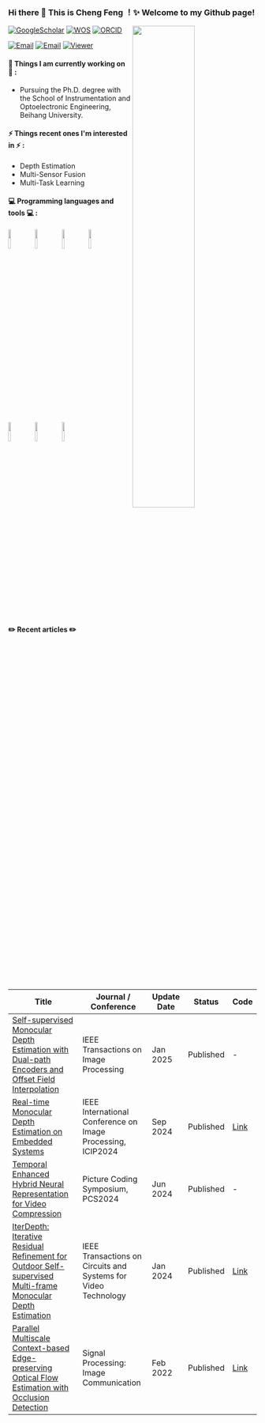 ### Hi there 👋 This is Cheng Feng ！✨ Welcome to my Github page! 
<img width="50%" align="right" src="https://github-readme-stats.vercel.app/api?username=Ecalpal&show_icons=true&hide_border=true" />

[![GoogleScholar](https://img.shields.io/badge/-GoogleScholar-blue?style=flat&logo=GoogleScholar&logoColor=white)](https://scholar.google.com/citations?hl=en&user=7DWAC44AAAAJ)
[![WOS](https://img.shields.io/badge/-WOS-blueviolet?style=flat&logo=GoogleScholar&logoColor=white)](https://www.webofscience.com/wos/author/record/38693185)
[![ORCID](https://img.shields.io/badge/-ORCID-brightgreen?style=flat&logo=ORCID&logoColor=white)](https://orcid.org/0000-0001-5941-1240)

[![Email](https://img.shields.io/badge/Email-BUAA-blue?style=flat&logo=Gmail&logoColor=white)](mailto:fengcheng@buaa.edu.cn)
[![Email](https://img.shields.io/badge/Email-163-red?style=flat&logo=Gmail&logoColor=white)](mailto:fengcheng00016@163.com)
[![Viewer](https://komarev.com/ghpvc/?username=Ecalpal&label=Profile%20views&color=0e75b6&style=flat)]()



 
<!-- <img align="right" alt="img" src="https://github.com/zhanglina94/zhanglina94/blob/main/img/pic.jpg" width="50%" height="auto" /> -->
 
 
#### 🌱 Things I am currently working on 🌱 : 
- Pursuing the Ph.D. degree with the School of Instrumentation and Optoelectronic Engineering, Beihang University.
 
 
#### ⚡ Things recent ones I'm interested in ⚡ : 
- Depth Estimation
- Multi-Sensor Fusion
- Multi-Task Learning

#### :computer: Programming languages and tools :computer: : 
<p>
<code><img width="10%" src="https://www.vectorlogo.zone/logos/ubuntu/ubuntu-ar21.svg"></code>
<code><img width="10%" src="https://www.vectorlogo.zone/logos/python/python-ar21.svg"></code>
<code><img width="10%" src="https://www.vectorlogo.zone/logos/visualstudio_code/visualstudio_code-ar21.svg"></code>
<code><img width="10%" src="https://www.vectorlogo.zone/logos/opencv/opencv-ar21.svg"></code>
<code><img width="10%" src="https://www.vectorlogo.zone/logos/pytorch/pytorch-ar21.svg"></code>
<code><img width="10%" src="https://www.vectorlogo.zone/logos/tensorflow/tensorflow-ar21.svg"></code>
<code><img width="10%" src="https://www.vectorlogo.zone/logos/qtio/qtio-ar21.svg"></code>
</p>

#### ✏️ Recent articles ✏️

| Title | Journal / Conference | Update Date | Status | Code |
| ----- | -------------------- | ----------- | ------ | ---- |
| [Self-supervised Monocular Depth Estimation with Dual-path Encoders and Offset Field Interpolation](https://ieeexplore.ieee.org/document/10857948) | IEEE Transactions on Image Processing | Jan 2025 | Published | - |
| [Real-time Monocular Depth Estimation on Embedded Systems](https://ieeexplore.ieee.org/document/10648152) | IEEE International Conference on Image Processing, ICIP2024 | Sep 2024 | Published | [Link](https://github.com/Ecalpal/RT-MonoDepth) |
| [Temporal Enhanced Hybrid Neural Representation for Video Compression](https://ieeexplore.ieee.org/document/10566352) | Picture Coding Symposium, PCS2024 | Jun 2024 | Published | - |
| [IterDepth: Iterative Residual Refinement for Outdoor Self-supervised Multi-frame Monocular Depth Estimation](https://ieeexplore.ieee.org/document/10147244) | IEEE Transactions on Circuits and Systems for Video Technology | Jan 2024 | Published | [Link](https://github.com/Ecalpal/IterDepth) |
| [Parallel Multiscale Context-based Edge-preserving Optical Flow Estimation with Occlusion Detection](https://www.sciencedirect.com/science/article/abs/pii/S0923596521002770) | Signal Processing: Image Communication | Feb 2022 | Published | [Link](https://github.com/PCwenyue/PMC-PWC)|



<!-- - If you want to know more, please refer to the my [website](https://ecalpal.github.io). 🚀 *coming soon* -->
